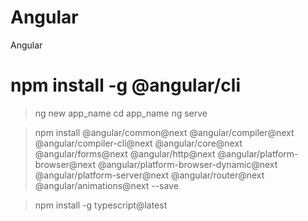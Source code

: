 # Angular
Angular

# npm install -g @angular/cli
> ng new app_name
> cd app_name
> ng serve

> npm install @angular/common@next @angular/compiler@next @angular/compiler-cli@next @angular/core@next @angular/forms@next @angular/http@next @angular/platform-browser@next @angular/platform-browser-dynamic@next @angular/platform-server@next @angular/router@next @angular/animations@next --save


> npm install -g typescript@latest
